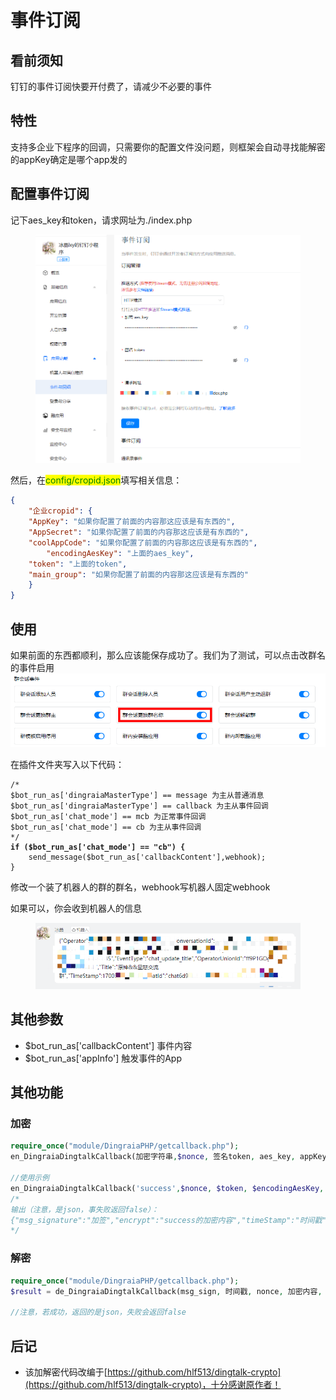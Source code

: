 # 事件订阅

## 看前须知

钉钉的事件订阅快要开付费了，请减少不必要的事件

## 特性

支持多企业下程序的回调，只需要你的配置文件没问题，则框架会自动寻找能解密的appKey确定是哪个app发的

## 配置事件订阅

记下aes\_key和token，请求网址为./index.php

<figure><img src="../../.gitbook/assets/image (98).png" alt=""><figcaption></figcaption></figure>

然后，在<mark style="color:green;">config/cropid.json</mark>填写相关信息：

```json
{
    "企业cropid": {
	"AppKey": "如果你配置了前面的内容那这应该是有东西的",
	"AppSecret": "如果你配置了前面的内容那这应该是有东西的",
	"coolAppCode": "如果你配置了前面的内容那这应该是有东西的",
        "encodingAesKey": "上面的aes_key",
	"token": "上面的token",
	"main_group": "如果你配置了前面的内容那这应该是有东西的"
    }
}
```

## 使用

如果前面的东西都顺利，那么应该能保存成功了。我们为了测试，可以点击改群名的事件启用![](<../../.gitbook/assets/image (99).png>)

在插件文件夹写入以下代码：

<pre class="language-php"><code class="lang-php">/*
$bot_run_as['dingraiaMasterType'] == message 为主从普通消息
$bot_run_as['dingraiaMasterType'] == callback 为主从事件回调
$bot_run_as['chat_mode'] == mcb 为正常事件回调
$bot_run_as['chat_mode'] == cb 为主从事件回调
*/
<strong>if ($bot_run_as['chat_mode'] == "cb") {
</strong>    send_message($bot_run_as['callbackContent'],webhook);
}
</code></pre>

修改一个装了机器人的群的群名，webhook写机器人固定webhook

如果可以，你会收到机器人的信息

<figure><img src="../../.gitbook/assets/image (100).png" alt=""><figcaption></figcaption></figure>

## 其他参数

* $bot\_run\_as\['callbackContent'] 事件内容
* $bot\_run\_as\['appInfo'] 触发事件的App

## 其他功能

### 加密

```php
require_once("module/DingraiaPHP/getcallback.php");
en_DingraiaDingtalkCallback(加密字符串,$nonce, 签名token, aes_key, appKey);

//使用示例
en_DingraiaDingtalkCallback('success',$nonce, $token, $encodingAesKey, $suiteKey);
/*
输出（注意，是json，事失败返回false）：
{"msg_signature":"加签","encrypt":"success的加密内容","timeStamp":"时间戳","nonce":"nonce"}
*/
```

### 解密

```php
require_once("module/DingraiaPHP/getcallback.php");
$result = de_DingraiaDingtalkCallback(msg_sign, 时间戳, nonce, 加密内容, 签名token, aes_key, appKey);

//注意，若成功，返回的是json，失败会返回false
```

## 后记

* 该加解密代码改编于[https://github.com/hlf513/dingtalk-crypto](https://github.com/hlf513/dingtalk-crypto)，十分感谢原作者！
